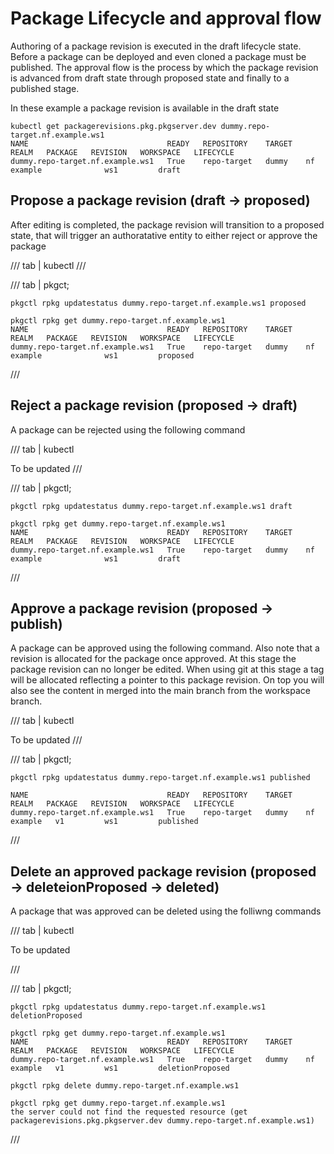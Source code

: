 # Package Lifecycle and approval flow

Authoring of a package revision is executed in the draft lifecycle state. Before a package can be deployed and even cloned a package must be published. The approval flow is the process by which the package revision is advanced from draft state through proposed state and finally to a published stage.


In these example a package revision is available in the draft state

```
kubectl get packagerevisions.pkg.pkgserver.dev dummy.repo-target.nf.example.ws1
NAME                               READY   REPOSITORY    TARGET   REALM   PACKAGE   REVISION   WORKSPACE   LIFECYCLE
dummy.repo-target.nf.example.ws1   True    repo-target   dummy    nf      example              ws1         draft
```

## Propose a package revision (draft -> proposed)

After editing is completed, the package revision will transition to a proposed state, that will trigger an authoratative entity to either reject or approve the package

/// tab | kubectl
///

/// tab | pkgct;

```
pkgctl rpkg updatestatus dummy.repo-target.nf.example.ws1 proposed
```

```
pkgctl rpkg get dummy.repo-target.nf.example.ws1
NAME                               READY   REPOSITORY    TARGET   REALM   PACKAGE   REVISION   WORKSPACE   LIFECYCLE
dummy.repo-target.nf.example.ws1   True    repo-target   dummy    nf      example              ws1         proposed
```
///

## Reject a package revision (proposed -> draft)

A package can be rejected using the following command

/// tab | kubectl

To be updated
///

/// tab | pkgctl;

```
pkgctl rpkg updatestatus dummy.repo-target.nf.example.ws1 draft 
```

```
pkgctl rpkg get dummy.repo-target.nf.example.ws1               
NAME                               READY   REPOSITORY    TARGET   REALM   PACKAGE   REVISION   WORKSPACE   LIFECYCLE
dummy.repo-target.nf.example.ws1   True    repo-target   dummy    nf      example              ws1         draft
```
///

## Approve a package revision (proposed -> publish)

A package can be approved using the following command. Also note that a revision is allocated for the package once approved. At this stage the package revision can no longer be edited. When using git at this stage a tag will be allocated reflecting a pointer to this package revision. On top you will also see the content in merged into the main branch from the workspace branch.

/// tab | kubectl

To be updated
///

/// tab | pkgctl;

```
pkgctl rpkg updatestatus dummy.repo-target.nf.example.ws1 published
```

```
NAME                               READY   REPOSITORY    TARGET   REALM   PACKAGE   REVISION   WORKSPACE   LIFECYCLE
dummy.repo-target.nf.example.ws1   True    repo-target   dummy    nf      example   v1         ws1         published
```
///

## Delete an approved package revision (proposed -> deleteionProposed -> deleted)

A package that was approved can be deleted using the folliwng commands

/// tab | kubectl

To be updated

///

/// tab | pkgctl;

```
pkgctl rpkg updatestatus dummy.repo-target.nf.example.ws1 deletionProposed
```

```
pkgctl rpkg get dummy.repo-target.nf.example.ws1                          
NAME                               READY   REPOSITORY    TARGET   REALM   PACKAGE   REVISION   WORKSPACE   LIFECYCLE
dummy.repo-target.nf.example.ws1   True    repo-target   dummy    nf      example   v1         ws1         deletionProposed
```

```
pkgctl rpkg delete dummy.repo-target.nf.example.ws1   
```

```
pkgctl rpkg get dummy.repo-target.nf.example.ws1   
the server could not find the requested resource (get packagerevisions.pkg.pkgserver.dev dummy.repo-target.nf.example.ws1) 
```
///